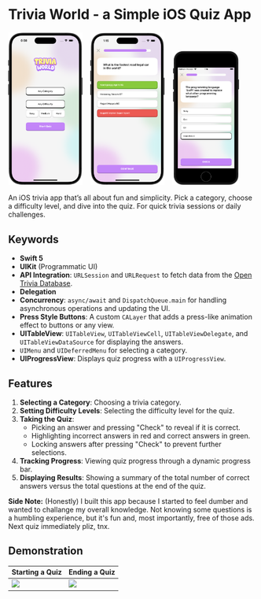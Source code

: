 # Trivia World - a Simple iOS Quiz App

<p>
   <img src="Screenshots/HomeView.png" width="30%"> &nbsp;&nbsp;
    <img src="Screenshots/QuestionView.png" width="30%"> &nbsp;&nbsp;
    <img src="Screenshots/QuestionViewSE.png" width="27%"> 
</p>

An iOS trivia app that’s all about fun and simplicity. Pick a category, choose a difficulty level, and dive into the quiz. For quick trivia sessions or daily challenges.

## Keywords
- **Swift 5**
- **UIKit** (Programmatic UI)
- **API Integration**: `URLSession` and `URLRequest` to fetch data from the [Open Trivia Database](https://opentdb.com/api_config.php).
- **Delegation**
- **Concurrency**: `async/await` and `DispatchQueue.main` for handling asynchronous operations and updating the UI.
- **Press Style Buttons**: A custom `CALayer` that adds a press-like animation effect to buttons or any view.
- **UITableView**: `UITableView`, `UITableViewCell`, `UITableViewDelegate`, and `UITableViewDataSource` for displaying the answers.
- `UIMenu` and `UIDeferredMenu` for selecting a category.
- **UIProgressView**: Displays quiz progress with a `UIProgressView`.

## Features
1. **Selecting a Category**: Choosing a trivia category.
2. **Setting Difficulty Levels**: Selecting the difficulty level for the quiz.
3. **Taking the Quiz**:
   - Picking an answer and pressing "Check" to reveal if it is correct.
   - Highlighting incorrect answers in red and correct answers in green.
   - Locking answers after pressing "Check" to prevent further selections.
4. **Tracking Progress**: Viewing quiz progress through a dynamic progress bar.
5. **Displaying Results**: Showing a summary of the total number of correct answers versus the total questions at the end of the quiz.


**Side Note:** (Honestly) I built this app because I started to feel dumber and wanted to challange my overall knowledge. Not knowing some questions is a humbling experience, but it's fun and, most importantly, free of those ads. Next quiz immediately pliz, tnx.

## Demonstration

| Starting a Quiz | Ending a Quiz |
| --- | --- |
| <img src="Screenshots/demo1.gif" width="100%"> | <img src="Screenshots/demo2.gif" width="100%">  |
